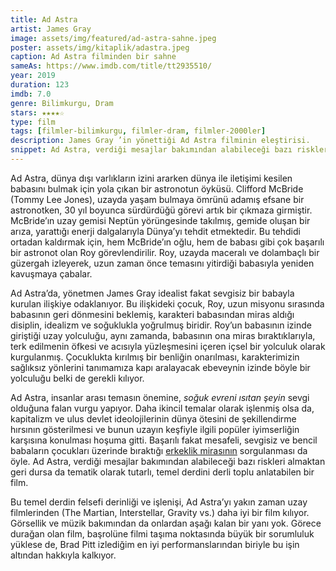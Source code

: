 ```yaml
---
title: Ad Astra
artist: James Gray
image: assets/img/featured/ad-astra-sahne.jpeg
poster: assets/img/kitaplik/adastra.jpeg
caption: Ad Astra filminden bir sahne
sameAs: https://www.imdb.com/title/tt2935510/
year: 2019
duration: 123
imdb: 7.0
genre: Bilimkurgu, Dram
stars: ★★★★☆
type: film
tags: [filmler-bilimkurgu, filmler-dram, filmler-2000ler]
description: James Gray ’in yönettiği Ad Astra filminin eleştirisi.
snippet: Ad Astra, verdiği mesajlar bakımından alabileceği bazı riskleri almaktan geri dursa da tematik olarak tutarlı, temel derdini derli toplu anlatabilen bir film.
--- 
```


Ad Astra, dünya dışı varlıkların izini ararken dünya ile iletişimi kesilen babasını bulmak için yola çıkan bir astronotun öyküsü. Clifford McBride (Tommy Lee Jones), uzayda yaşam bulmaya ömrünü adamış efsane bir astronotken, 30 yıl boyunca sürdürdüğü görevi artık bir çıkmaza girmiştir. McBride’ın uzay gemisi Neptün yörüngesinde takılmış, gemide oluşan bir arıza, yarattığı enerji dalgalarıyla Dünya’yı tehdit etmektedir. Bu tehdidi ortadan kaldırmak için, hem McBride’ın oğlu, hem de babası gibi çok başarılı bir astronot olan Roy görevlendirilir. Roy, uzayda maceralı ve dolambaçlı bir güzergah izleyerek, uzun zaman önce temasını yitirdiği babasıyla yeniden kavuşmaya çabalar. 

Ad Astra’da, yönetmen James Gray idealist fakat sevgisiz bir babayla kurulan ilişkiye odaklanıyor. Bu ilişkideki çocuk, Roy, uzun misyonu sırasında babasının geri dönmesini beklemiş, karakteri babasından miras aldığı disiplin, idealizm ve soğuklukla yoğrulmuş biridir. Roy’un babasının izinde giriştiği uzay yolculuğu, aynı zamanda, babasının ona miras bıraktıklarıyla, terk edilmenin öfkesi ve acısıyla yüzleşmesini içeren içsel bir yolculuk olarak kurgulanmış. Çocuklukta kırılmış bir benliğin onarılması, karakterimizin sağlıksız yönlerini tanımamıza kapı aralayacak ebeveynin izinde böyle bir yolculuğu belki de gerekli kılıyor.

Ad Astra, insanlar arası temasın önemine, _soğuk evreni ısıtan şeyin_ sevgi olduğuna falan vurgu yapıyor. Daha ikincil temalar olarak işlenmiş olsa da, kapitalizm ve ulus devlet ideolojilerinin dünya ötesini de şekillendirme hırsının gösterilmesi ve bunun uzayın keşfiyle ilgili popüler iyimserliğin karşısına konulması hoşuma gitti. Başarılı fakat mesafeli, sevgisiz ve bencil babaların çocukları üzerinde bıraktığı [erkeklik mirasının](https://www.nytimes.com/2019/09/19/movies/ad-astra-review-brad-pitt.html?referrer=google_kp) sorgulanması da öyle. Ad Astra, verdiği mesajlar bakımından alabileceği bazı riskleri almaktan geri dursa da tematik olarak tutarlı, temel derdini derli toplu anlatabilen bir film. 

Bu temel derdin felsefi derinliği ve işlenişi, Ad Astra’yı yakın zaman uzay filmlerinden (The Martian, Interstellar, Gravity vs.) daha iyi bir film kılıyor. Görsellik ve müzik bakımından da onlardan aşağı kalan bir yanı yok. Görece durağan olan film, başrolüne filmi taşıma noktasında büyük bir sorumluluk yüklese de, Brad Pitt izlediğim en iyi performanslarından biriyle bu işin altından hakkıyla kalkıyor. 



